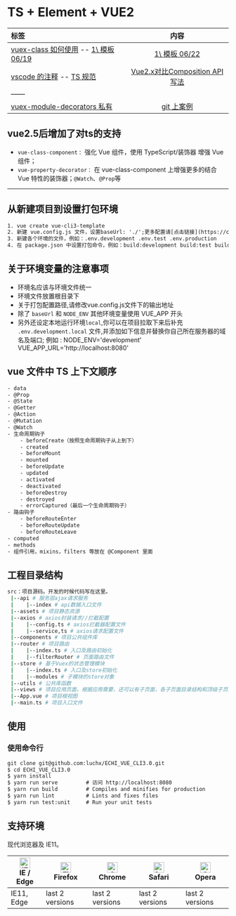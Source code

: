 # TS + Element + VUE2

标签|内容
:-|:-:
[vuex-class 如何使用](https://blog.csdn.net/qq_33447462/article/details/85251527) -- [1\ 模板 06/19](https://github.com/livelyPeng/vue-cli3-tpl) | [1\ 模板 06/22](https://github.com/Jack-Star-T/Vue3.0-typescript/tree/master/src)
[vscode 的注释](https://segmentfault.com/q/1010000013367208) -- [TS 规范](https://juejin.im/post/5c173a84f265da610e7ffe44#heading-6)   | [Vue2.x对比Composition API写法](https://juejin.im/post/5e9d81b851882573866ba89c)
 | ——
[vuex-module-decorators 私有](https://blog.csdn.net/SkelleBest/article/details/102971817) | [git 上案例](https://github.com/chengxintuan/vue-typescript-project/blob/master/src/page/todo/todo.ts)

## vue2.5后增加了对ts的支持

- `vue-class-component：` 强化 Vue 组件，使用 TypeScript/装饰器 增强 Vue 组件；
- `vue-property-decorator：` 在 vue-class-component 上增强更多的结合 Vue 特性的装饰器；`@Watch`、`@Prop`等

---

## 从新建项目到设置打包环境

```html
1. vue create vue-cli3-template
2. 新建 vue.config.js 文件，设置baseUrl: './';更多配置请[点击链接](https://cli.vuejs.org/zh/guide/)
3. 新建各个环境的文件，例如：.env.development .env.test .env.production
4. 在 package.json 中设置打包命令，例如：build:development build:test build:production，在执行命令的语句中设置 mode 环境，例如：--mode test
```

## 关于环境变量的注意事项

- 环境名应该与环境文件统一
- 环境文件放置根目录下
- 关于打包配置路径,请修改vue.config.js文件下的输出地址
- 除了 `baseUrl` 和 `NODE_ENV` 其他环境变量使用 VUE_APP 开头
- 另外还设定本地运行环境`local`,你可以在项目拉取下来后补充 `.env.development.local` 文件,并添加如下信息并替换你自己所在服务器的域名及端口;
例如 :
    NODE_ENV='development'
    VUE_APP_URL='http://localhost:8080'  

## vue 文件中 TS 上下文顺序

```html
- data
- @Prop
- @State
- @Getter
- @Action
- @Mutation
- @Watch
- 生命周期钩子
    - beforeCreate（按照生命周期钩子从上到下）
    - created
    - beforeMount
    - mounted
    - beforeUpdate
    - updated
    - activated
    - deactivated
    - beforeDestroy
    - destroyed
    - errorCaptured（最后一个生命周期钩子）
- 路由钩子
    - beforeRouteEnter
    - beforeRouteUpdate
    - beforeRouteLeave
- computed
- methods
- 组件引用，mixins，filters 等放在 @Component 里面
```

## 工程目录结构

```bash
src：项目源码。开发的时候代码写在这里。
 |--api # 服务层ajax请求服务
 |    |--index # api数据入口文件
 |--assets # 项目静态资源
 |--axios # axios封装请求//拦截配置
 |    |--config.ts # axios拦截器配置文件
 |    |--service,ts # axios请求配置文件
 |--components # 项目公共组件库
 |--router # 项目路由
 |    |--index.ts # 入口及路由初始化
 |    |--filterRouter # 页面路由文件
 |--store # 基于Vuex的状态管理模块
 |    |--index.ts # 入口及store初始化
 |    |--modules # 子模块的store对象
 |--utils # 公共库函数
 |--views # 项目应用页面，根据应用需要，还可以有子页面，各子页面目录结构和顶级子页面类似
 |--App.vue # 项目根视图
 |--main.ts # 项目入口文件

 ```

## 使用

### 使用命令行

```html
git clone git@github.com:luchx/ECHI_VUE_CLI3.0.git
$ cd ECHI_VUE_CLI3.0
$ yarn install
$ yarn run serve         # 访问 http://localhost:8080
$ yarn run build         # Compiles and minifies for production
$ yarn run lint          # Lints and fixes files
$ yarn run test:unit     # Run your unit tests
```

## 支持环境

现代浏览器及 IE11。

| [<img src="https://raw.githubusercontent.com/alrra/browser-logos/master/src/edge/edge_48x48.png" alt="IE / Edge" width="24px" height="24px" />](http://godban.github.io/browsers-support-badges/)</br>IE / Edge | [<img src="https://raw.githubusercontent.com/alrra/browser-logos/master/src/firefox/firefox_48x48.png" alt="Firefox" width="24px" height="24px" />](http://godban.github.io/browsers-support-badges/)</br>Firefox | [<img src="https://raw.githubusercontent.com/alrra/browser-logos/master/src/chrome/chrome_48x48.png" alt="Chrome" width="24px" height="24px" />](http://godban.github.io/browsers-support-badges/)</br>Chrome | [<img src="https://raw.githubusercontent.com/alrra/browser-logos/master/src/safari/safari_48x48.png" alt="Safari" width="24px" height="24px" />](http://godban.github.io/browsers-support-badges/)</br>Safari | [<img src="https://raw.githubusercontent.com/alrra/browser-logos/master/src/opera/opera_48x48.png" alt="Opera" width="24px" height="24px" />](http://godban.github.io/browsers-support-badges/)</br>Opera |
| --------- | --------- | --------- | --------- | --------- |
| IE11, Edge| last 2 versions| last 2 versions| last 2 versions| last 2 versions
